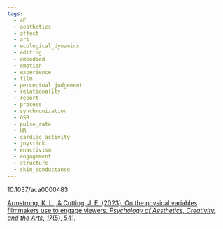 ```yaml
---
tags:
  - 4E
  - aesthetics
  - affect
  - art
  - ecological_dynamics
  - editing
  - embodied
  - emotion
  - experience
  - film
  - perceptual_judgement
  - relationality
  - report
  - process
  - synchronization
  - GSR
  - pulse_rate
  - HR
  - cardiac_activity
  - joystick
  - enactivism
  - engagement
  - structure
  - skin_conductance
---
```

10.1037/aca0000483

[Armstrong, K. L., & Cutting, J. E. (2023). On the physical variables filmmakers use to engage viewers. _Psychology of Aesthetics, Creativity, and the Arts_, _17_(5), 541.](https://www.researchgate.net/profile/James-Cutting/publication/359628936_On_the_Physical_Variables_Filmmakers_Use_to_Engage_Viewers/links/6245d56e7931cc7ccf0803cf/On-the-Physical-Variables-Filmmakers-Use-to-Engage-Viewers.pdf)